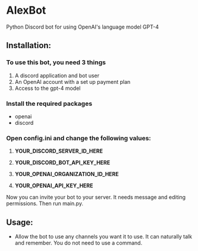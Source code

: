 # AlexBot
Python Discord bot for using OpenAI's language model GPT-4


## Installation:

### To use this bot, you need 3 things
1. A discord application and bot user
2. An OpenAI account with a set up payment plan
3. Access to the gpt-4 model

### Install the required packages

- openai
- discord

### Open config.ini and change the following values:

1. **YOUR_DISCORD_SERVER_ID_HERE**

2. **YOUR_DISCORD_BOT_API_KEY_HERE**

3. **YOUR_OPENAI_ORGANIZATION_ID_HERE**

4. **YOUR_OPENAI_API_KEY_HERE**

Now you can invite your bot to your server. It needs message and editing permissions.
Then run main.py.

## Usage:

- Allow the bot to use any channels you want it to use. It can naturally talk and remember. You do not need to use a command.
